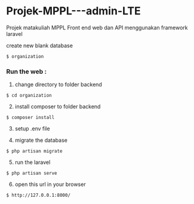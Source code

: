 # Projek-MPPL---admin-LTE
Projek matakuliah MPPL 
Front end web dan API menggunakan framework laravel

create new blank database
```
$ organization
```

### Run the web  :
1. change directory to folder backend
```
$ cd organization
```
2. install composer to folder backend
```
$ composer install
```
3. setup .env file

4. migrate the database
```
$ php artisan migrate
```
5. run the laravel
```
$ php artisan serve
```
6. open this url in your browser
```
$ http://127.0.0.1:8000/
```
